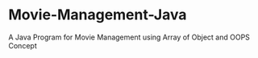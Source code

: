 # Movie-Management-Java 
A Java Program for Movie Management using Array of Object and OOPS Concept
